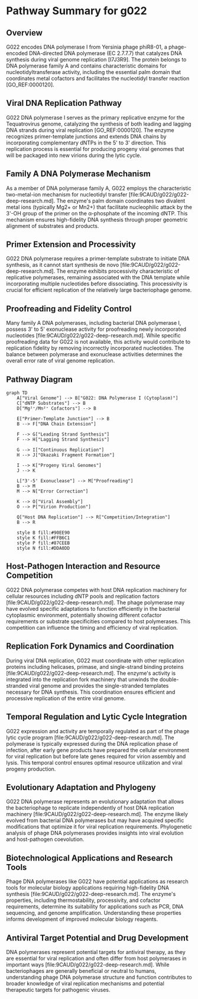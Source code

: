 # Pathway Summary for g022

## Overview
G022 encodes DNA polymerase I from Yersinia phage phiR8-01, a phage-encoded DNA-directed DNA polymerase (EC 2.7.7.7) that catalyzes DNA synthesis during viral genome replication [I7J3R9]. The protein belongs to DNA polymerase family A and contains characteristic domains for nucleotidyltransferase activity, including the essential palm domain that coordinates metal cofactors and facilitates the nucleotidyl transfer reaction [GO_REF:0000120].

## Viral DNA Replication Pathway
G022 DNA polymerase I serves as the primary replicative enzyme for the Tequatrovirus genome, catalyzing the synthesis of both leading and lagging DNA strands during viral replication [GO_REF:0000120]. The enzyme recognizes primer-template junctions and extends DNA chains by incorporating complementary dNTPs in the 5' to 3' direction. This replication process is essential for producing progeny viral genomes that will be packaged into new virions during the lytic cycle.

## Family A DNA Polymerase Mechanism
As a member of DNA polymerase family A, G022 employs the characteristic two-metal-ion mechanism for nucleotidyl transfer [file:9CAUD/g022/g022-deep-research.md]. The enzyme's palm domain coordinates two divalent metal ions (typically Mg2+ or Mn2+) that facilitate nucleophilic attack by the 3'-OH group of the primer on the α-phosphate of the incoming dNTP. This mechanism ensures high-fidelity DNA synthesis through proper geometric alignment of substrates and products.

## Primer Extension and Processivity
G022 DNA polymerase requires a primer-template substrate to initiate DNA synthesis, as it cannot start synthesis de novo [file:9CAUD/g022/g022-deep-research.md]. The enzyme exhibits processivity characteristic of replicative polymerases, remaining associated with the DNA template while incorporating multiple nucleotides before dissociating. This processivity is crucial for efficient replication of the relatively large bacteriophage genome.

## Proofreading and Fidelity Control
Many family A DNA polymerases, including bacterial DNA polymerase I, possess 3' to 5' exonuclease activity for proofreading newly incorporated nucleotides [file:9CAUD/g022/g022-deep-research.md]. While specific proofreading data for G022 is not available, this activity would contribute to replication fidelity by removing incorrectly incorporated nucleotides. The balance between polymerase and exonuclease activities determines the overall error rate of viral genome replication.

## Pathway Diagram

```mermaid
graph TD
    A["Viral Genome"] --> B["G022: DNA Polymerase I (Cytoplasm)"]
    C["dNTP Substrates"] --> B
    D["Mg²⁺/Mn²⁺ Cofactors"] --> B

    E["Primer-Template Junction"] --> B
    B --> F["DNA Chain Extension"]

    F --> G["Leading Strand Synthesis"]
    F --> H["Lagging Strand Synthesis"]

    G --> I["Continuous Replication"]
    H --> J["Okazaki Fragment Formation"]

    I --> K["Progeny Viral Genomes"]
    J --> K

    L["3'-5' Exonuclease"] --> M["Proofreading"]
    B --> M
    M --> N["Error Correction"]

    K --> O["Viral Assembly"]
    O --> P["Virion Production"]

    Q["Host DNA Replication"] --> R["Competition/Integration"]
    B --> R

    style B fill:#90EE90
    style K fill:#FFB6C1
    style P fill:#87CEEB
    style N fill:#DDA0DD
```

## Host-Pathogen Interaction and Resource Competition
G022 DNA polymerase competes with host DNA replication machinery for cellular resources including dNTP pools and replication factors [file:9CAUD/g022/g022-deep-research.md]. The phage polymerase may have evolved specific adaptations to function efficiently in the bacterial cytoplasmic environment, potentially showing different cofactor requirements or substrate specificities compared to host polymerases. This competition can influence the timing and efficiency of viral replication.

## Replication Fork Dynamics and Coordination
During viral DNA replication, G022 must coordinate with other replication proteins including helicases, primase, and single-strand binding proteins [file:9CAUD/g022/g022-deep-research.md]. The enzyme's activity is integrated into the replication fork machinery that unwinds the double-stranded viral genome and provides the single-stranded templates necessary for DNA synthesis. This coordination ensures efficient and processive replication of the entire viral genome.

## Temporal Regulation and Lytic Cycle Integration
G022 expression and activity are temporally regulated as part of the phage lytic cycle program [file:9CAUD/g022/g022-deep-research.md]. The polymerase is typically expressed during the DNA replication phase of infection, after early gene products have prepared the cellular environment for viral replication but before late genes required for virion assembly and lysis. This temporal control ensures optimal resource utilization and viral progeny production.

## Evolutionary Adaptation and Phylogeny
G022 DNA polymerase represents an evolutionary adaptation that allows the bacteriophage to replicate independently of host DNA replication machinery [file:9CAUD/g022/g022-deep-research.md]. The enzyme likely evolved from bacterial DNA polymerases but may have acquired specific modifications that optimize it for viral replication requirements. Phylogenetic analysis of phage DNA polymerases provides insights into viral evolution and host-pathogen coevolution.

## Biotechnological Applications and Research Tools
Phage DNA polymerases like G022 have potential applications as research tools for molecular biology applications requiring high-fidelity DNA synthesis [file:9CAUD/g022/g022-deep-research.md]. The enzyme's properties, including thermostability, processivity, and cofactor requirements, determine its suitability for applications such as PCR, DNA sequencing, and genome amplification. Understanding these properties informs development of improved molecular biology reagents.

## Antiviral Target Potential and Drug Development
DNA polymerases represent potential targets for antiviral therapy, as they are essential for viral replication and often differ from host polymerases in important ways [file:9CAUD/g022/g022-deep-research.md]. While bacteriophages are generally beneficial or neutral to humans, understanding phage DNA polymerase structure and function contributes to broader knowledge of viral replication mechanisms and potential therapeutic targets for pathogenic viruses.